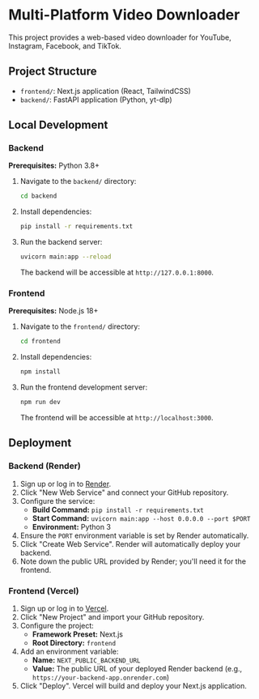 # Multi-Platform Video Downloader

This project provides a web-based video downloader for YouTube, Instagram, Facebook, and TikTok.

## Project Structure

- `frontend/`: Next.js application (React, TailwindCSS)
- `backend/`: FastAPI application (Python, yt-dlp)

## Local Development

### Backend

**Prerequisites:** Python 3.8+

1. Navigate to the `backend/` directory:
   ```bash
   cd backend
   ```
2. Install dependencies:
   ```bash
   pip install -r requirements.txt
   ```
3. Run the backend server:
   ```bash
   uvicorn main:app --reload
   ```
   The backend will be accessible at `http://127.0.0.1:8000`.

### Frontend

**Prerequisites:** Node.js 18+

1. Navigate to the `frontend/` directory:
   ```bash
   cd frontend
   ```
2. Install dependencies:
   ```bash
   npm install
   ```
3. Run the frontend development server:
   ```bash
   npm run dev
   ```
   The frontend will be accessible at `http://localhost:3000`.

## Deployment

### Backend (Render)

1. Sign up or log in to [Render](https://render.com/).
2. Click "New Web Service" and connect your GitHub repository.
3. Configure the service:
   - **Build Command:** `pip install -r requirements.txt`
   - **Start Command:** `uvicorn main:app --host 0.0.0.0 --port $PORT`
   - **Environment:** Python 3
4. Ensure the `PORT` environment variable is set by Render automatically.
5. Click "Create Web Service". Render will automatically deploy your backend.
6. Note down the public URL provided by Render; you'll need it for the frontend.

### Frontend (Vercel)

1. Sign up or log in to [Vercel](https://vercel.com/).
2. Click "New Project" and import your GitHub repository.
3. Configure the project:
   - **Framework Preset:** Next.js
   - **Root Directory:** `frontend`
4. Add an environment variable:
   - **Name:** `NEXT_PUBLIC_BACKEND_URL`
   - **Value:** The public URL of your deployed Render backend (e.g., `https://your-backend-app.onrender.com`)
5. Click "Deploy". Vercel will build and deploy your Next.js application.
